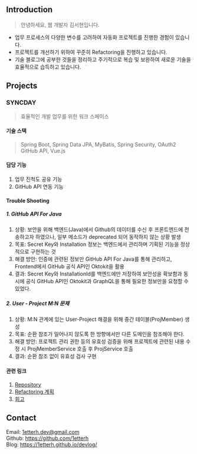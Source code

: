 ## Introduction
> 안녕하세요, 웹 개발자 김서현입니다.
- 업무 프로세스의 다양한 변수를 고려하여 자동화 프로젝트를 진행한 경험이 있습니다.
- 프로젝트를 개선하기 위하여 꾸준히 Refactoring을 진행하고 있습니다.
- 기술 블로그에 공부한 것들을 정리하고 주기적으로 복습 및 보완하여 새로운 기술을 효율적으로 습득하고 있습니다.


## Projects
### SYNCDAY
> 효율적인 개발 업무를 위한 워크 스페이스
#### 기술 스택
> Spring Boot, Spring Data JPA, MyBatis, Spring Security, OAuth2 GitHub API, Vue.js
#### 담당 기능
1. 업무 진척도 공유 기능
2. GitHub API 연동 기능
#### Trouble Shooting
##### 1. GitHub API For Java
1. 상황: 보안을 위해 백엔드(Java)에서 Github의 데이터를 수신 후 프론트엔드에 전송하고자 하였으나, 일부 메소드가 deprecated 되어 동작하지 않는 상황 발생
2. 목표: Secret Key와 Installation 정보는 백엔드에서 관리하며 기획된 기능을 정상적으로 구현하는 것
4. 해결 방안: 인증에 관련된 정보만 GitHub API For Java를 통해 관리하고, Frontend에서 GitHub 공식 API인 Oktokit을 활용
5. 결과: Secret Key와 InstallationId를 백엔드에만 저장하여 보안성을 확보함과 동시에 공식 GitHub API인 Oktokit과 GraphQL을 통해 필요한 정보만을 요청할 수 있었다.
##### 2. User - Project M:N 문제
1. 상황: M:N 관계에 있는 User-Project 해결을 위해 중간 테이블(ProjMember) 생성
2. 목표: 순환 참조가 일어나지 않도록 한 방향에서만 다른 도메인을 참조해야 한다.
3. 해결 방안: 프로젝트 관리 권한 등의 유효성 검증을 위해 프로젝트에 관련된 내용 수정 시 ProjMemberService 호출 후 ProjService 호출
4. 결과: 순환 참조 없이 유효성 검사 구현
#### 관련 링크
1. [Repository](https://github.com/beyond-sw-camp/be09_fin_SyncDay)
2. [Refactoring 계획](https://1etterhdev.atlassian.net/wiki/spaces/S/overview)
3. [회고](https://1etterh.github.io/devlog/Projects/syncday/SyncDay-%ED%9A%8C%EA%B3%A0)



## Contact
Email: 1etterh.dev@gmail.com <br>
Github: https://github.com/1etterh <br>
Blog: https://1etterh.github.io/devlog/
